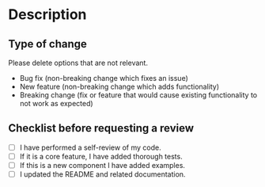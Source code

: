 # Description


## Type of change
Please delete options that are not relevant.

- Bug fix (non-breaking change which fixes an issue)
- New feature (non-breaking change which adds functionality)
- Breaking change (fix or feature that would cause existing functionality to not work as expected)

## Checklist before requesting a review
- [ ] I have performed a self-review of my code.
- [ ] If it is a core feature, I have added thorough tests.
- [ ] If this is a new component I have added examples.
- [ ] I updated the README and related documentation.
